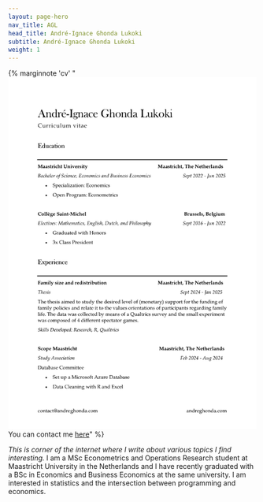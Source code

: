 ```yaml
---
layout: page-hero
nav_title: AGL
head_title: André-Ignace Ghonda Lukoki
subtitle: André-Ignace Ghonda Lukoki
weight: 1
---
```


{% marginnote 'cv' "[![CV](assets/cv.svg)](assets/cv.pdf) <br> You can contact me [here](contact/)" %}

*This is corner of the internet where I write about various topics I find interesting.* I am a MSc Econometrics and Operations Research student at Maastricht University in the Netherlands and I have recently graduated with a BSc in Economics and Business Economics at the same university. I am interested in statistics and the intersection between programming and economics.

